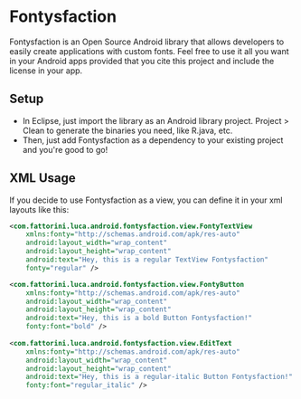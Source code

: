 Fontysfaction
=============

Fontysfaction is an Open Source Android library that allows developers to easily create applications with custom fonts. Feel free to use it all you want in your Android apps provided that you cite this project and include the license in your app.

Setup
-----
* In Eclipse, just import the library as an Android library project. Project > Clean to generate the binaries 
you need, like R.java, etc.
* Then, just add Fontysfaction as a dependency to your existing project and you're good to go!

XML Usage
-----
If you decide to use Fontysfaction as a view, you can define it in your xml layouts like this:
```xml
<com.fattorini.luca.android.fontysfaction.view.FontyTextView
    xmlns:fonty="http://schemas.android.com/apk/res-auto"
    android:layout_width="wrap_content"
    android:layout_height="wrap_content"
    android:text="Hey, this is a regular TextView Fontysfaction"
    fonty="regular" />

<com.fattorini.luca.android.fontysfaction.view.FontyButton
    xmlns:fonty="http://schemas.android.com/apk/res-auto"
    android:layout_width="wrap_content"
    android:layout_height="wrap_content"
    android:text="Hey, this is a bold Button Fontysfaction!"
    fonty:font="bold" />
    
<com.fattorini.luca.android.fontysfaction.view.EditText
    xmlns:fonty="http://schemas.android.com/apk/res-auto"
    android:layout_width="wrap_content"
    android:layout_height="wrap_content"
    android:text="Hey, this is a regular-italic Button Fontysfaction!"
    fonty:font="regular_italic" />
```
